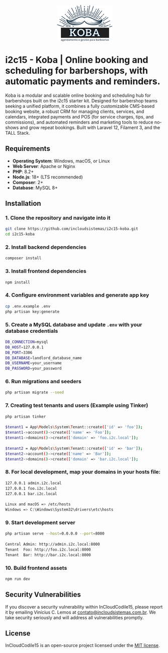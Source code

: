 <p align="center">
  <a href="https://incloudsistemas.com.br" target="_blank">
    <img src="https://github.com/incloudsistemas/i2c15-koba/blob/main/public/images/app-logo-large.png" alt="The i2c | InCloud skeleton engine application logo.">
  </a>
</p>

# i2c15 - Koba | Online booking and scheduling for barbershops, with automatic payments and reminders.

Koba is a modular and scalable online booking and scheduling hub for barbershops built on the i2c15 starter kit. Designed for barbershop teams seeking a unified platform, it combines a fully customizable CMS-based booking website, a robust CRM for managing clients, services, and calendars, integrated payments and POS (for service charges, tips, and commissions), and automated reminders and marketing tools to reduce no-shows and grow repeat bookings. Built with Laravel 12, Filament 3, and the TALL Stack.

## Requirements

-   **Operating System**: Windows, macOS, or Linux
-   **Web Server**: Apache or Nginx
-   **PHP**: 8.2+
-   **Node.js**: 18+ (LTS recommended)
-   **Composer**: 2+
-   **Database**: MySQL 8+

## Installation

### 1. Clone the repository and navigate into it

```bash
git clone https://github.com/incloudsistemas/i2c15-koba.git
cd i2c15-koba
```

### 2. Install backend dependencies

```bash
composer install
```

### 3. Install frontend dependencies

```bash
npm install
```

### 4. Configure environment variables and generate app key

```bash
cp .env.example .env
php artisan key:generate
```

### 5. Create a MySQL database and update `.env` with your database credentials

```bash
DB_CONNECTION=mysql
DB_HOST=127.0.0.1
DB_PORT=3306
DB_DATABASE=landlord_database_name
DB_USERNAME=your_username
DB_PASSWORD=your_password
```

### 6. Run migrations and seeders

```bash
php artisan migrate --seed
```

### 7. Creating test tenants and users (Example using Tinker)

```bash
php artisan tinker

$tenant1 = App\Models\System\Tenant::create(['id' => 'foo']);
$tenant1->account()->create(['name' => 'Foo']);
$tenant1->domains()->create(['domain' => 'foo.i2c.local']);

$tenant2 = App\Models\System\Tenant::create(['id' => 'bar']);
$tenant2->account()->create(['name' => 'Bar']);
$tenant2->domains()->create(['domain' => 'bar.i2c.local']);
```

### 8. For local development, map your domains in your hosts file:

```bash
127.0.0.1 admin.i2c.local
127.0.0.1 foo.i2c.local
127.0.0.1 bar.i2c.local

Linux and macOS => /etc/hosts
Windows => C:\Windows\System32\drivers\etc\hosts
```

### 9. Start development server

```bash
php artisan serve --host=0.0.0.0 --port=8000

Central Admin: http://admin.i2c.local:8000
Tenant  Foo: http://foo.i2c.local:8000
Tenant  Bar: http://bar.i2c.local:8000
```

### 10. Build frontend assets

```bash
npm run dev
```

## Security Vulnerabilities

If you discover a security vulnerability within InCloudCodile15, please report it by emailing Vinícius C. Lemos at [contato@incloudsistemas.com.br](mailto:contato@incloudsistemas.com.br). We take security seriously and will address all vulnerabilities promptly.

## License

InCloudCodile15 is an open-source project licensed under the [MIT license](https://opensource.org/licenses/MIT).
